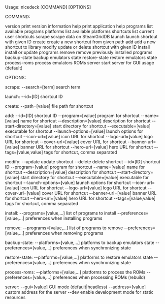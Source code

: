Usage: nicedeck [COMMAND] [OPTIONS]

COMMAND:

version         print version information
help            print application help
programs        list available programs
platforms       list available platforms
shortcuts       list current user shortcuts
scrape          scrape data on SteamGridDB
launch          launch shortcut with given ID
create          create a new shortcut from given path
add             add a new shortcut to library
modify          update or delete shortcut with given ID
install         install or update programs
remove          remove previously installed programs
backup-state    backup emulators state
restore-state   restore emulators state
process-roms    process emulators ROMs
server          start server for GUI usage (default)

OPTIONS:

scrape:
  --search=[term]             search term

launch:
  --id=[ID]                   shortcut ID

create:
  --path=[value]              file path for shortcut

add:
  --id=[ID]                   shortcut ID
  --program=[value]           program for shortcut
  --name=[value]              name for shortcut
  --description=[value]       description for shortcut
  --start-directory=[value]   start directory for shortcut
  --executable=[value]        executable for shortcut
  --launch-options=[value]    launch options for shortcut
  --icon-url=[value]          icon URL for shortcut
  --logo-url=[value]          logo URL for shortcut
  --cover-url=[value]         cover URL for shortcut
  --banner-url=[value]        banner URL for shortcut
  --hero-url=[value]          hero URL for shortcut
  --tags=[value,value]        tags for shortcut, comma separated

modify:
  --update                    update shortcut
  --delete                    delete shortcut
  --id=[ID]                   shortcut ID
  --program=[value]           program for shortcut
  --name=[value]              name for shortcut
  --description=[value]       description for shortcut
  --start-directory=[value]   start directory for shortcut
  --executable=[value]        executable for shortcut
  --launch-options=[value]    launch options for shortcut
  --icon-url=[value]          icon URL for shortcut
  --logo-url=[value]          logo URL for shortcut
  --cover-url=[value]         cover URL for shortcut
  --banner-url=[value]        banner URL for shortcut
  --hero-url=[value]          hero URL for shortcut
  --tags=[value,value]        tags for shortcut, comma separated

install:
  --programs=[value,...]      list of programs to install
  --preferences=[value,...]   preferences when installing programs

remove:
  --programs=[value,...]      list of programs to remove
  --preferences=[value,...]   preferences when removing programs

backup-state:
  --platforms=[value,...]     platforms to backup emulators state
  --preferences=[value,...]   preferences when synchronizing state

restore-state:
  --platforms=[value,...]     platforms to restore emulators state
  --preferences=[value,...]   preferences when synchronizing state

process-roms:
  --platforms=[value,...]     platforms to process the ROMs
  --preferences=[value,...]   preferences when processing ROMs (rebuild)

server:
  --gui=[value]               GUI mode (default|headless)
  --address=[value]           custom address for the server
  --dev                       enable development mode for static resources